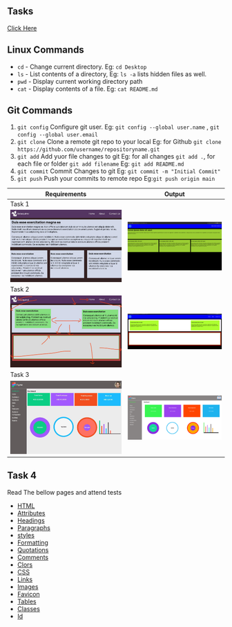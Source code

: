 

## Tasks




[Click Here](https://abdulhakeemkzm.github.io/learning/)

## Linux Commands

 
- `cd` - Change current directory. Eg: `cd Desktop`
- `ls` - List contents of a directory, Eg: `ls -a` lists hidden files as well.
- `pwd` - Display current working directory path
- `cat` - Display contents of a file. Eg: `cat README.md`

## Git Commands

1. `git config`  Configure git user. Eg: `git config --global user.name` ,
   `git config --global user.email`
2. `git clone`  Clone a remote git repo to your local Eg: for Github `git clone https://github.com/username/repositoryname.git`
3. `git add`  Add yuor file changes to git  Eg: for all changes `git add .`, for each file or folder `git add filename` Eg: `git add README.md`
4. `git commit`  Commit Changes to git Eg: `git commit -m "Initial Commit"`
5. `git push`  Push your commits to remote repo Eg:`git push origin main`


<!--### setup GitHub SSH keys on ubuntu

1. `cd ~/.ssh`   go to ssh folder
2. `ssh-keygen -o -t rsa -C "email"` to create SSH keys -->







| Requirements                       |  Output                              |
| -----------------------------------| -------------------------------------|
| Task 1                                                                    |
| ![Task 1](task1/images/task1.jpeg) | ![Task 1](task1/images/task1out.png) |
| Task 2                                                                    |
| ![Task 2](task2/images/task2.jpeg) | ![Task 2](task2/images/task2out.jpeg)|
| Task 3                                                                    |
| ![TAsk 3](task3/images/task3.jpeg) | ![TAsk 3](task3/images/task3out.png) |

## Task 4

Read The bellow pages and attend tests
 
- [HTML](https://www.w3schools.com/html/default.asp) 
- [Attributes](https://www.w3schools.com/html/html_attributes.asp)
- [Headings](https://www.w3schools.com/html/html_headings.asp)
- [Paragraphs](https://www.w3schools.com/html/html_paragraphs.asp)
- [styles](https://www.w3schools.com/html/html_styles.asp)
- [Formatting](https://www.w3schools.com/html/html_formatting.asp)
- [Quotations](https://www.w3schools.com/html/html_quotation_elements.asp)
- [Comments](https://www.w3schools.com/html/html_comments.asp)
- [Clors](https://www.w3schools.com/html/html_comments.asp)
- [CSS](https://www.w3schools.com/html/html_css.asp)
- [Links](https://www.w3schools.com/html/html_links.asp)
- [Images](https://www.w3schools.com/html/html_images.asp)
- [Favicon](https://www.w3schools.com/html/html_favicon.asp)
- [Tables](https://www.w3schools.com/html/html_tables.asp)
- [Classes](https://www.w3schools.com/html/html_classes.asp)
- [Id](https://www.w3schools.com/html/html_id.asp)